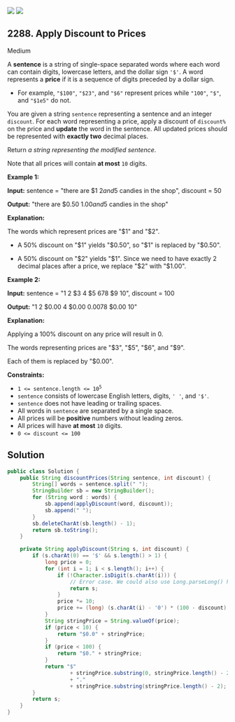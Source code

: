 [![](https://img.shields.io/github/stars/javadev/LeetCode-in-Java?label=Stars&style=flat-square)](https://github.com/javadev/LeetCode-in-Java)
[![](https://img.shields.io/github/forks/javadev/LeetCode-in-Java?label=Fork%20me%20on%20GitHub%20&style=flat-square)](https://github.com/javadev/LeetCode-in-Java/fork)

## 2288\. Apply Discount to Prices

Medium

A **sentence** is a string of single-space separated words where each word can contain digits, lowercase letters, and the dollar sign `'$'`. A word represents a **price** if it is a sequence of digits preceded by a dollar sign.

*   For example, `"$100"`, `"$23"`, and `"$6"` represent prices while `"100"`, `"$"`, and `"$1e5"` do not.

You are given a string `sentence` representing a sentence and an integer `discount`. For each word representing a price, apply a discount of `discount%` on the price and **update** the word in the sentence. All updated prices should be represented with **exactly two** decimal places.

Return _a string representing the modified sentence_.

Note that all prices will contain **at most** `10` digits.

**Example 1:**

**Input:** sentence = "there are $1 $2 and 5$ candies in the shop", discount = 50

**Output:** "there are $0.50 $1.00 and 5$ candies in the shop"

**Explanation:**

The words which represent prices are "$1" and "$2".

- A 50% discount on "$1" yields "$0.50", so "$1" is replaced by "$0.50".

- A 50% discount on "$2" yields "$1". Since we need to have exactly 2 decimal places after a price, we replace "$2" with "$1.00". 

**Example 2:**

**Input:** sentence = "1 2 $3 4 $5 $6 7 8$ $9 $10$", discount = 100

**Output:** "1 2 $0.00 4 $0.00 $0.00 7 8$ $0.00 $10$"

**Explanation:**

Applying a 100% discount on any price will result in 0.

The words representing prices are "$3", "$5", "$6", and "$9".

Each of them is replaced by "$0.00". 

**Constraints:**

*   <code>1 <= sentence.length <= 10<sup>5</sup></code>
*   `sentence` consists of lowercase English letters, digits, `' '`, and `'$'`.
*   `sentence` does not have leading or trailing spaces.
*   All words in `sentence` are separated by a single space.
*   All prices will be **positive** numbers without leading zeros.
*   All prices will have **at most** `10` digits.
*   `0 <= discount <= 100`

## Solution

```java
public class Solution {
    public String discountPrices(String sentence, int discount) {
        String[] words = sentence.split(" ");
        StringBuilder sb = new StringBuilder();
        for (String word : words) {
            sb.append(applyDiscount(word, discount));
            sb.append(" ");
        }
        sb.deleteCharAt(sb.length() - 1);
        return sb.toString();
    }

    private String applyDiscount(String s, int discount) {
        if (s.charAt(0) == '$' && s.length() > 1) {
            long price = 0;
            for (int i = 1; i < s.length(); i++) {
                if (!Character.isDigit(s.charAt(i))) {
                    // Error case. We could also use Long.parseLong() here.
                    return s;
                }
                price *= 10;
                price += (long) (s.charAt(i) - '0') * (100 - discount);
            }
            String stringPrice = String.valueOf(price);
            if (price < 10) {
                return "$0.0" + stringPrice;
            }
            if (price < 100) {
                return "$0." + stringPrice;
            }
            return "$"
                    + stringPrice.substring(0, stringPrice.length() - 2)
                    + "."
                    + stringPrice.substring(stringPrice.length() - 2);
        }
        return s;
    }
}
```